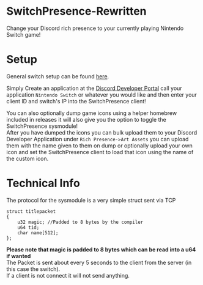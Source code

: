 # SwitchPresence-Rewritten
Change your Discord rich presence to your currently playing Nintendo Switch game!<br>

# Setup
General switch setup can be found [here](https://switch.homebrew.guide/).<br>

Simply Create an application at the [Discord Developer Portal](https://discordapp.com/developers/applications/) call your application `Nintendo Switch` or whatever you would like and then enter your client ID and switch's IP into the SwitchPresence client!<br>

You can also optionally dump game icons using a helper homebrew included in releases it will also give you the option to toggle the SwitchPresence sysmodule!<br>
After you have dumped the icons you can bulk upload them to your Discord Developer Application under `Rich Presence->Art Assets` you can upload them with the name given to them on dump or optionally upload your own icon and set the SwitchPresence client to load that icon using the name of the custom icon.<br>

# Technical Info
The protocol for the sysmodule is a very simple struct sent via TCP<br>
```
struct titlepacket
{
    u32 magic; //Padded to 8 bytes by the compiler
    u64 tid;
    char name[512];
};
```
**Please note that magic is padded to 8 bytes which can be read into a u64 if wanted**<br>
The Packet is sent about every 5 seconds to the client from the server (in this case the switch).<br>
If a client is not connect it will not send anything.<br>
